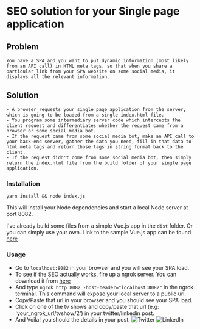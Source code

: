 # SEO solution for your Single page application

## Problem
```
You have a SPA and you want to put dynamic information (most likely from an API call) in HTML meta tags, so that when you share a particular link from your SPA website on some social media, it displays all the relevant information.
```
## Solution
```
- A browser requests your single page application from the server, which is going to be loaded from a single index.html file.
- You program some intermediary server code which intercepts the client request and differentiates whether the request came from a browser or some social media bot.
- If the request came from some social media bot, make an API call to your back-end server, gather the data you need, fill in that data to html meta tags and return those tags in string format back to the client.
- If the request didn't come from some social media bot, then simply return the index.html file from the build folder of your single page application.
```
### Installation
```
yarn install && node index.js
```
This will install your Node dependencies and start a local Node server at port 8082.

I've already build some files from a simple Vue.js app in the `dist` folder. Or you can simply use your own.
Link to the sample Vue.js app can be found [here](https://github.com/sharjeel619/TvMaze)

### Usage
- Go to `localhost:8082` in your browser and you will see your SPA load.
- To see if the SEO actually works, fire up a ngrok server. You can download it from [here](https://ngrok.com/download)
- And type `ngrok http 8082 -host-header="localhost:8082"` in the ngrok terminal. This command will expose your local server to a public url.
- Copy/Paste that url in your browser and you should see your SPA load.
- Click on one of the tv shows and copy/paste that url (e.g: 'your_ngrok_url/tvshow/2') in your twitter/linkedin post.
- And Voila! you should the details in your post.
 ![Twitter](https://user-images.githubusercontent.com/11159443/95107020-c512fa00-0752-11eb-9f81-f1940f8e10c5.png)
 ![LinkedIn](https://user-images.githubusercontent.com/11159443/95107019-c47a6380-0752-11eb-87b3-0eb96873d700.png)
